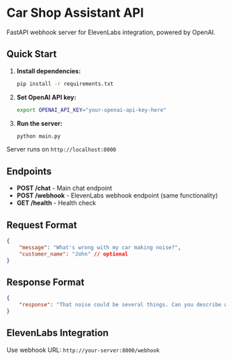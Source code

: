 # Car Shop Assistant API

FastAPI webhook server for ElevenLabs integration, powered by OpenAI.

## Quick Start

1. **Install dependencies:**
   ```bash
   pip install -r requirements.txt
   ```

2. **Set OpenAI API key:**
   ```bash
   export OPENAI_API_KEY="your-openai-api-key-here"
   ```

3. **Run the server:**
   ```bash
   python main.py
   ```

Server runs on `http://localhost:8000`

## Endpoints

- **POST /chat** - Main chat endpoint
- **POST /webhook** - ElevenLabs webhook endpoint (same functionality)
- **GET /health** - Health check

## Request Format

```json
{
    "message": "What's wrong with my car making noise?",
    "customer_name": "John" // optional
}
```

## Response Format

```json
{
    "response": "That noise could be several things. Can you describe when it happens - during braking, turning, or acceleration?"
}
```

## ElevenLabs Integration

Use webhook URL: `http://your-server:8000/webhook`